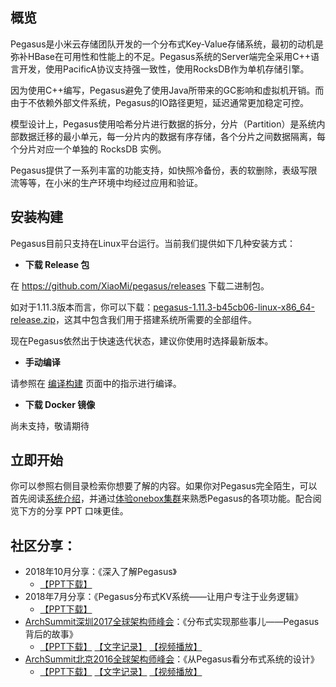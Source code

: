 ## 概览

Pegasus是小米云存储团队开发的一个分布式Key-Value存储系统，最初的动机是弥补HBase在可用性和性能上的不足。Pegasus系统的Server端完全采用C++语言开发，使用PacificA协议支持强一致性，使用RocksDB作为单机存储引擎。

因为使用C++编写，Pegasus避免了使用Java所带来的GC影响和虚拟机开销。而由于不依赖外部文件系统，Pegasus的IO路径更短，延迟通常更加稳定可控。

模型设计上，Pegasus使用哈希分片进行数据的拆分，分片（Partition）是系统内部数据迁移的最小单元，每一分片内的数据有序存储，各个分片之间数据隔离，每个分片对应一个单独的 RocksDB 实例。

Pegasus提供了一系列丰富的功能支持，如快照冷备份，表的软删除，表级写限流等等，在小米的生产环境中均经过应用和验证。

## 安装构建

Pegasus目前只支持在Linux平台运行。当前我们提供如下几种安装方式：

- **下载 Release 包**

在 https://github.com/XiaoMi/pegasus/releases 下载二进制包。

如对于1.11.3版本而言，你可以下载：[pegasus-1.11.3-b45cb06-linux-x86_64-release.zip](https://github.com/XiaoMi/pegasus/releases/download/v1.11.3/pegasus-1.11.3-b45cb06-linux-x86_64-release.zip)，这其中包含我们用于搭建系统所需要的全部组件。

现在Pegasus依然出于快速迭代状态，建议你使用时选择最新版本。

- **手动编译**

请参照在 [编译构建](https://github.com/XiaoMi/pegasus/wiki/%E7%BC%96%E8%AF%91%E6%9E%84%E5%BB%BA) 页面中的指示进行编译。

- **下载 Docker 镜像**

尚未支持，敬请期待

## 立即开始

你可以参照右侧目录检索你想要了解的内容。如果你对Pegasus完全陌生，可以首先阅读[系统介绍](https://github.com/XiaoMi/pegasus/wiki/%E7%B3%BB%E7%BB%9F%E4%BB%8B%E7%BB%8D)，并通过[体验onebox集群](https://github.com/XiaoMi/pegasus/wiki/%E4%BD%93%E9%AA%8Conebox%E9%9B%86%E7%BE%A4)来熟悉Pegasus的各项功能。配合阅览下方的分享 PPT 口味更佳。

## 社区分享：

* 2018年10月分享：《深入了解Pegasus》
  * [【PPT下载】](https://github.com/XiaoMi/pegasus/raw/master/docs/ppt/Pegasus_Intro_2018_10.pptx)
* 2018年7月分享：《Pegasus分布式KV系统——让用户专注于业务逻辑》
  * [【PPT下载】](https://github.com/XiaoMi/pegasus/raw/master/docs/ppt/Pegasus_Intro_2018_07.pptx)
* [ArchSummit深圳2017全球架构师峰会](https://sz2017.archsummit.com/presentation/969)：《分布式实现那些事儿——Pegasus背后的故事》
  * [【PPT下载】](https://github.com/XiaoMi/pegasus/raw/master/docs/ppt/ArchSummit_Shenzhen_2017.pptx)  [【文字记录】](http://www.sohu.com/a/198828662_355140)  [【视频播放】](http://p.bokecc.com/playvideo.bo?vid=2BBEA348D0B369459C33DC5901307461&uid=0575C033D2012A28&playerid=&playertype=&mediatype=)
* [ArchSummit北京2016全球架构师峰会](http://bj2016.archsummit.com/presentation/3023)：《从Pegasus看分布式系统的设计》
  * [【PPT下载】](https://github.com/XiaoMi/pegasus/raw/master/docs/ppt/ArchSummit_Beijing_2016.pptx)  [【文字记录】](http://www.sohu.com/a/133403216_683783)  [【视频播放】](https://v.qq.com/x/page/s03886w5d16.html)
